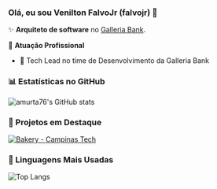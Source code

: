 ### Olá, eu sou Venilton FalvoJr (falvojr) 👋

✨ **Arquiteto de software** no [Galleria Bank](https://galleriabank.com.br/).

🏢 **Atuação Profissional**
- 🚀 Tech Lead no time de Desenvolvimento da Galleria Bank

### 📊 Estatísticas no GitHub

![amurta76's GitHub stats](https://github-readme-stats.vercel.app/api?username=amurta76&show_icons=true&theme=dracula)

### 📌 Projetos em Destaque

[![Bakery - Campinas Tech ](https://github-readme-stats.vercel.app/api/pin/?username=amurta76&repo=Bakery)](https://github.com/amurta76/Bakery)

### 🚀 Linguagens Mais Usadas

![Top Langs](https://github-readme-stats.vercel.app/api/top-langs/?username=amurta76&layout=compact)
